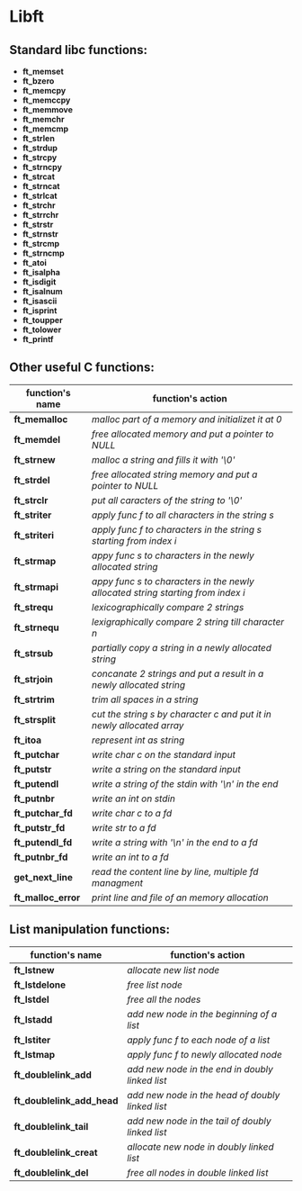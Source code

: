 # Libft

## Standard libc functions:  <br />
  * **ft_memset**
  * **ft_bzero**
  * **ft_memcpy**
  * **ft_memccpy**
  * **ft_memmove**
  * **ft_memchr**
  * **ft_memcmp**
  * **ft_strlen**
  * **ft_strdup**
  * **ft_strcpy**
  * **ft_strncpy**
  * **ft_strcat**
  * **ft_strncat**
  * **ft_strlcat**
  * **ft_strchr**
  * **ft_strrchr**
  * **ft_strstr**
  * **ft_strnstr**
  * **ft_strcmp**
  * **ft_strncmp**
  * **ft_atoi**
  * **ft_isalpha**
  * **ft_isdigit**
  * **ft_isalnum**
  * **ft_isascii**
  * **ft_isprint**
  * **ft_toupper**
  * **ft_tolower**
  * **ft_printf**

## Other useful C functions:
| function's name | function's action |
-----------|--------|
|**ft_memalloc** | *malloc part of a memory and initializet it at 0* |
|**ft_memdel** | *free allocated memory and put a pointer to NULL* |
|**ft_strnew** | *malloc a string and fills it with '\0'* |
|**ft_strdel** | *free allocated string memory and put a pointer to NULL*|
|**ft_strclr** | *put all caracters of the string to '\0'*|
|**ft_striter** | *apply func f to all characters in the string s*|
|**ft_striteri** | *apply func f to characters in the string s starting from index i*|
|**ft_strmap** | *appy func s to characters in the newly allocated string*|
|**ft_strmapi** | *appy func s to characters in the newly allocated string starting from index i*|
|**ft_strequ** | *lexicographically compare 2 strings*|
|**ft_strnequ** | *lexigraphically compare 2 string till character n*|
|**ft_strsub** | *partially copy a string in a newly allocated string*|
|**ft_strjoin** | *concanate 2 strings and put a result in a newly allocated string*|
|**ft_strtrim** | *trim all spaces in a string*|
|**ft_strsplit** | *cut the string s by character c and put it in newly allocated array*|
|**ft_itoa** | *represent int as string*|
|**ft_putchar** | *write char c on the standard input*|
|**ft_putstr** | *write a string on the standard input*|
|**ft_putendl** | *write a string of the stdin with '\n' in the end*|
|**ft_putnbr** | *write an int on stdin*|
|**ft_putchar_fd** | *write char c to a fd*|
|**ft_putstr_fd** | *write str to a fd*|
|**ft_putendl_fd** | *write a string with '\n' in the end to a fd*|
|**ft_putnbr_fd** | *write an int to a fd*|
|**get_next_line** | *read the content line by line, multiple fd managment*|
|**ft_malloc_error** |*print line and file of an memory allocation*|
  
## List manipulation functions:
| function's name | function's action |
-----------|--------|
|**ft_lstnew** | *allocate new list node* |
|**ft_lstdelone** | *free list node* |
|**ft_lstdel** | *free all the nodes* |
|**ft_lstadd** | *add new node in the beginning of a list*|
|**ft_lstiter** | *apply func f to each node of a list*|
|**ft_lstmap** | *apply func f to newly allocated node*|
|**ft_doublelink_add** | *add new node in the end in doubly linked list*|
|**ft_doublelink_add_head** | *add new node in the head of doubly linked list*|
|**ft_doublelink_tail** | *add new node in the tail of doubly linked list*| 
|**ft_doublelink_creat** | *allocate new node in doubly linked list*|
|**ft_doublelink_del** | *free all nodes in double linked list*|
